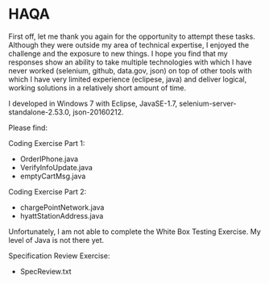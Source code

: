 # HAQA

First off, let me thank you again for the opportunity to attempt these tasks.  Although they were outside my area of technical expertise, I enjoyed the challenge and the exposure to new things.  I hope you find that my responses show an ability to take multiple technologies with which I have never worked (selenium, github, data.gov, json) on top of other tools with which I have very limited experience (eclipese, java) and deliver logical, working solutions in a relatively short amount of time.  

I developed in Windows 7 with Eclipse, JavaSE-1.7, selenium-server-standalone-2.53.0, json-20160212.

Please find:

Coding Exercise Part 1:
- OrderIPhone.java
- VerifyInfoUpdate.java
- emptyCartMsg.java 

Coding Exercise Part 2:
- chargePointNetwork.java
- hyattStationAddress.java

Unfortunately, I am not able to complete the White Box Testing Exercise.  My level of Java is not there yet.

Specification Review Exercise:
- SpecReview.txt
